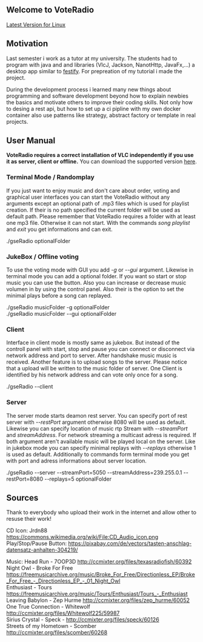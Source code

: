 
## Welcome to VoteRadio

[Latest Version for Linux](https://gitlab.ub.uni-bielefeld.de/till.johanndeiter/voteradio/-/jobs/17044/artifacts/download)



## Motivation

Last semester i work as a tutor at my university. The students had to program with java and and libraries (VlcJ, Jackson, NanotHttp, JavaFx,...) a desktop app similar to [festify](https://festify.rocks/). For prepreation of my tutorial i made the project.

During the development process i learned many new things about programming and software development beyond how to explain newbies the basics and motivate others to improve their coding skills. Not only how to desing a rest api, but how to set up a ci pipline with my own docker container also use patterns like strategy, abstract factory or template in real projects.

## User Manual

**VoteRadio requires a correct installation of VLC independently if you use it as server, client or offline.**
You can download the supported version [here](https://www.videolan.org/).

### Terminal Mode / Randomplay

If you just want to enjoy music and don't care about order, voting and graphical user interfaces you can start the VoteRadio without any arguments except an optional path of .mp3 files which is used for playlist creation. If their is no path specified the current folder will be used as default path. Please remember that VoteRadio requires a folder with at least one mp3 file. Otherwise it can not start. With the commands _song_ _playlist_ and _exit_ you get informations and can exit.

./gseRadio optionalFolder

### JukeBox / Offline voting

To use the voting mode with GUI you add _-g_ or _--gui_ argument. Likewise in terminal mode you can add a optional folder. If you want so start or stop music you can use the button. Also you can increase or decrease music volumen in by using the control panel. Also their is the option to set the minimal plays before a song can replayed.


./gseRadio musicFolder -g optionalFolder  
./gseRadio musicFolder --gui optionalFolder

### Client

Interface in client mode is mostly same as jukebox. But instead of the controll panel with start, stop and pause you can connect or disconnect via network address and port to server. After handshake music music is received. Another feature is to upload songs to the server. Please notice that a upload will be written to the music folder of server. One Client is identified by his network address and can vote only once for a song.

./gseRadio --client


### Server

The server mode starts deamon rest server. You can specify port of rest server with _--restPort_ argument otherwise 8080 will be used as default. Likewise you can specify location of music rtp Stream with _--streamPort_ and _streamAddress_. For network streaming a multicast adress is required. If both argument aren't available music will be played local on the server. Like in jukebox mode you can specify minimal replays with _--replays_ otherwise 1 is used as default.
Additionally to commands form terminal mode you get with port and adress informations about server location.

./gseRadio --server --streamPort=5050 --streamAddress=239.255.0.1 --restPort=8080 --replays=5 optionalFolder


## Sources

Thank to everybody who upload their work in the internet and allow other to resuse their work!

CD Icon: Jrdn88 https://commons.wikimedia.org/wiki/File:CD_Audio_icon.png  
Play/Stop/Pause Button: https://pixabay.com/de/vectors/tasten-anschlag-datensatz-anhalten-304219/

Music: Head Run - 	7OOP3D http://ccmixter.org/files/texasradiofish/60392  
       Night Owl - Broke For Free https://freemusicarchive.org/music/Broke_For_Free/Directionless_EP/Broke_For_Free_-_Directionless_EP_-_01_Night_Owl  
       Enthusiast - Tours https://freemusicarchive.org/music/Tours/Enthusiast/Tours_-_Enthusiast  
       Leaving Babylon - Zep Hurme http://ccmixter.org/files/zep_hurme/60052  
       One True Connection - Whitewolf http://ccmixter.org/files/Whitewolf225/59987  
       Sirius Crystal - Speck - http://ccmixter.org/files/speck/60126  
       Streets of my Hometown - Scomber http://ccmixter.org/files/scomber/60268